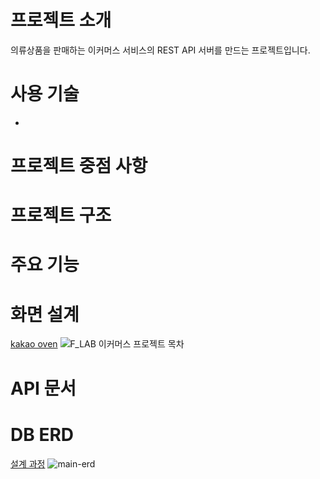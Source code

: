 # 프로젝트 소개
의류상품을 판매하는 이커머스 서비스의 REST API 서버를 만드는 프로젝트입니다.

# 사용 기술 
*

# 프로젝트 중점 사항

# 프로젝트 구조 

# 주요 기능 

# 화면 설계

[kakao oven](https://ovenapp.io/view/VN8LLUivY6OxBxSOetPvPOFTlM9rouRl/2MgSB)
![F_LAB 이커머스 프로젝트  목차](https://github.com/f-lab-edu/e-commerce-clone/assets/93417184/33cab299-b9a3-4573-a914-ca95c79d04f0)

# API 문서

# DB ERD
[설계 과정]()
![main-erd](https://github.com/f-lab-edu/e-commerce-clone/assets/93417184/e5b52db9-8142-4e3b-a887-aae71ff36455)
